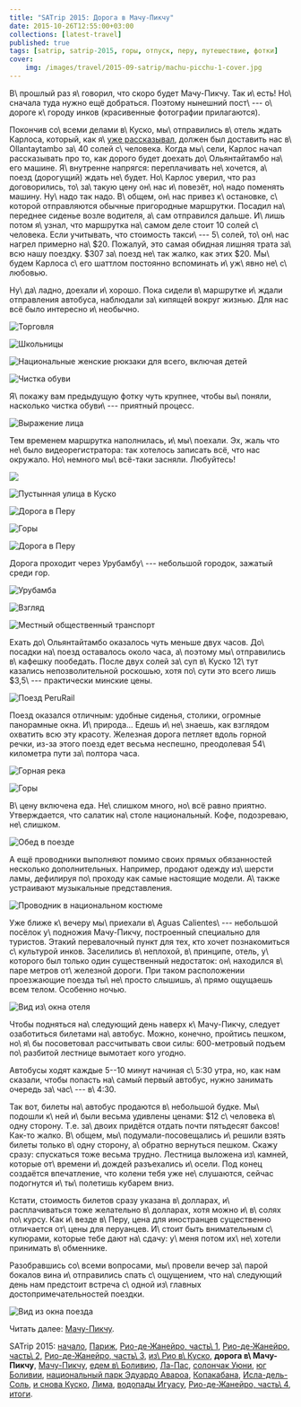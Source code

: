```yaml
---
title: "SATrip 2015: Дорога в Мачу-Пикчу"
date: 2015-10-26T12:55:00+03:00
collections: [latest-travel]
published: true
tags: [satrip, satrip-2015, горы, отпуск, перу, путешествие, фотки]
cover:
    img: /images/travel/2015-09-satrip/machu-picchu-1-cover.jpg
---
```


В\ прошлый раз я\ говорил, что скоро будет Мачу-Пикчу. Так и\ есть! Но\ сначала туда нужно ещё добраться. Поэтому
нынешний пост\ --- о\ дороге к\ городу инков (красивенные фотографии прилагаются).

<!--more-->

Покончив со\ всеми делами в\ Куско, мы\ отправились в\ отель ждать Карлоса, который, как я\ [уже рассказывал][cusco],
должен был доставить нас в\ Ollantaytambo за\ 40 солей с\ человека. Когда мы\ сели, Карлос начал рассказывать про то,
как дорого будет доехать до\ Ольянтайтамбо на\ его машине. Я\ внутренне напрягся: переплачивать не\ хочется, а\ поезд
(дорогущий) ждать не\ будет. Но\ Карлос уверил, что раз договорились, то\ за\ такую цену он\ нас и\ повезёт, но\ надо
поменять машину. Ну\ надо так надо. В\ общем, он\ нас привез к\ остановке, с\ которой отправляются обычные пригородные
маршрутки. Посадил на\ переднее сиденье возле водителя, а\ сам отправился дальше. И\ лишь потом я\ узнал, что маршрутка
на\ самом деле стоит 10 солей с\ человека. Если учитывать, что стоимость такси\ --- 5\ солей, то\ он\ нас нагрел
примерно на\ $20. Пожалуй, это самая обидная лишняя трата за\ всю нашу поездку. $307 за\ поезд не\ так жалко, как этих
$20. Мы\ будем Карлоса с\ его шаттлом постоянно вспоминать и\ уж\ явно не\ с\ любовью.

Ну\ да\ ладно, доехали и\ хорошо. Пока сидели в\ маршрутке и\ ждали отправления автобуса, наблюдали за\ кипящей вокруг
жизнью. Для нас всё было интересно и\ необычно.

![Торговля](/images/travel/2015-09-satrip/cusco-2-trade.jpg "Торговля")

![Школьницы](/images/travel/2015-09-satrip/cusco-2-schoolgirls.jpg "Школьницы")

![Национальные женские рюкзаки для всего, включая детей](/images/travel/2015-09-satrip/cusco-2-women.jpg "Национальные женские рюкзаки для всего, включая детей")

![Чистка обуви](/images/travel/2015-09-satrip/cusco-2-shoe-cleaning.jpg "Чистка обуви")

Я\ покажу вам предыдущую фотку чуть крупнее, чтобы вы\ поняли, насколько чистка обуви\ --- приятный процесс.

![](/images/travel/2015-09-satrip/cusco-2-shoe-cleaning-2.jpg "Выражение лица")

Тем временем маршрутка наполнилась, и\ мы\ поехали. Эх, жаль что не\ было видеорегистратора: так хотелось записать всё,
что нас окружало. Но\ немного мы\ всё-таки засняли. Любуйтесь!

![](https://www.youtube.com/watch?v=kEQ6f6juI4M)

![](/images/travel/2015-09-satrip/ollantaytambo-road-1.jpg "Пустынная улица в Куско")

![](/images/travel/2015-09-satrip/ollantaytambo-road-2.jpg "Дорога в Перу")

![](/images/travel/2015-09-satrip/ollantaytambo-road-3.jpg "Горы")

![](/images/travel/2015-09-satrip/ollantaytambo-road-4.jpg "Дорога в Перу")

Дорога проходит через Урубамбу\ --- небольшой городок, зажатый среди гор.

![Урубамба](/images/travel/2015-09-satrip/urubamba.jpg "Урубамба")

![Взгляд](/images/travel/2015-09-satrip/urubamba-sight.jpg "Взгляд")

![Местный общественный транспорт](/images/travel/2015-09-satrip/urubamba-transport.jpg "Местный общественный транспорт")

Ехать до\ Ольянтайтамбо оказалось чуть меньше двух часов. До\ посадки на\ поезд оставалось около часа, а\ поэтому
мы\ отправились в\ кафешку пообедать. После двух солей за\ суп в\ Куско 12\ тут казались непозволительной роскошью,
хотя по\ сути это всего лишь $3,5\ --- практически минские цены.

![](/images/travel/2015-09-satrip/ollantaytambo-train.jpg "Поезд PeruRail")

Поезд оказался отличным: удобные сиденья, столики, огромные панорамные окна. И\ природа... Едешь и\ не\ знаешь, как
взглядом охватить всю эту красоту. Железная дорога петляет вдоль горной речки, из-за этого поезд едет весьма неспешно,
преодолевая 54\ километра пути за\ полтора часа.

![](/images/travel/2015-09-satrip/ollantaytambo-train-window-1.jpg "Горная река")

![](/images/travel/2015-09-satrip/ollantaytambo-train-window-2.jpg "Горы")

В\ цену включена еда. Не\ слишком много, но\ всё равно приятно. Утверждается, что салатик на\ столе национальный. Кофе,
подозреваю, не\ слишком.

![](/images/travel/2015-09-satrip/ollantaytambo-train-food.jpg "Обед в поезде")

А ещё проводники выполняют помимо своих прямых обязанностей несколько дополнительных. Например, продают одежду
из\ шерсти ламы, дефилируя по\ проходу как самые настоящие модели. А\ также устраивают музыкальные представления.

![](/images/travel/2015-09-satrip/ollantaytambo-train-show.jpg "Проводник в национальном костюме")

Уже ближе к\ вечеру мы\ приехали в\ Aguas Calientes\ --- небольшой посёлок у\ подножия Мачу-Пикчу, построенный
специально для туристов. Этакий перевалочный пункт для тех, кто хочет познакомиться с\ культурой инков. Заселились
в\ неплохой, в\ принципе, отель, у\ которого был только один существенный недостаток: он\ находился в\ паре метров
от\ железной дороги. При таком расположении проезжающие поезда ты\ не\ просто слышишь, а\ прямо ощущаешь всем телом.
Особенно ночью.

![Вид из\ окна отеля](/images/travel/2015-09-satrip/machu-picchu-1-hotel.jpg "Вид из окна отеля")

Чтобы подняться на\ следующий день наверх к\ Мачу-Пикчу, следует озаботиться билетами на\ автобус. Можно, конечно,
пройтись пешком, но\ я\ бы посоветовал рассчитывать свои силы: 600-метровый подъем по\ разбитой лестнице вымотает кого
угодно.

Автобусы ходят каждые 5--10 минут начиная с\ 5:30 утра, но, как нам сказали, чтобы попасть на\ самый первый автобус,
нужно занимать очередь за\ час\ --- в\ 4:30.

Так вот, билеты на\ автобус продаются в\ небольшой будке. Мы\ подошли к\ ней и\ были весьма удивлены ценами: $12
с\ человека в\ одну сторону. Т.е. за\ двоих придётся отдать почти пятьдесят баксов! Как-то жалко. В\ общем,
мы\ подумали-посовещались и\ решили взять билеты только в\ одну сторону, а\ обратно вернуться пешком. Скажу сразу:
спускаться тоже весьма трудно. Лестница выложена из\ камней, которые от\ времени и\ дождей разъехались и\ осели. Под
конец создаётся впечатление, что колени тебя уже не\ слушаются, сейчас подогнутся и\ ты\ полетишь кубарем вниз.

Кстати, стоимость билетов сразу указана в\ долларах, и\ расплачиваться тоже желательно в\ долларах, хотя можно
и\ в\ солях по\ курсу. Как и\ везде в\ Перу, цена для иностранцев существенно отличается от\ цены для перуанцев.
И\ стоит быть внимательным с\ купюрами, которые тебе дают на\ сдачу: у\ меня потом их\ не\ хотели принимать
в\ обменнике.

Разобравшись со\ всеми вопросами, мы\ провели вечер за\ парой бокалов вина и\ отправились спать с\ ощущением, что
на\ следующий день нам предстоит встреча с\ одной из\ главных достопримечательностей поездки.

![](/images/travel/2015-09-satrip/ollantaytambo-train-last.jpg "Вид из окна поезда")

Читать далее: [Мачу-Пикчу](/post/satrip-2015-machu-picchu/).

SATrip 2015:
[начало](/post/satrip-2015-paris/),
[Париж](/post/satrip-2015-paris/),
[Рио-де-Жанейро, часть\ 1](/post/satrip-2015-rio-1/),
[Рио-де-Жанейро, часть\ 2](/post/satrip-2015-rio-2/),
[Рио-де-Жанейро, часть\ 3](/post/satrip-2015-rio-3/),
[из\ Рио в\ Куско](/post/satrip-2015-rio-to-cusco/),
**дорога в\ Мачу-Пикчу**,
[Мачу-Пикчу](/post/satrip-2015-machu-picchu/),
[едем в\ Боливию](/post/satrip-2015-to-bolivia/),
[Ла-Пас](/post/satrip-2015-la-paz/),
[солончак Уюни](/post/satrip-2015-uyuni-salt-flats/),
[юг Боливии](/post/satrip-2015-south-of-bolivia/),
[национальный парк Эдуардо Авароа](/post/satrip-2015-bolivia-national-park/),
[Копакабана](/post/satrip-2015-copacabana/),
[Исла-дель-Соль](/post/satrip-2015-isla-del-sol/),
[и снова Куско](/post/satrip-2015-cusco-again/),
[Лима](/post/satrip-2015-lima/),
[водопады Игуасу](/post/satrip-2015-iguazu-falls),
[Рио-де-Жанейро, часть\ 4](/post/satrip-2015-rio-4/),
[итоги](/post/satrip-2015-results/).

[cusco]: /post/satrip-2015-rio-to-cusco/
